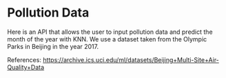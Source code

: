 # Pollution Data

Here is an API that allows the user to input pollution data and predict the month of the year with KNN. We use a dataset taken from the Olympic Parks in Beijing in the year 2017. 

References:
https://archive.ics.uci.edu/ml/datasets/Beijing+Multi-Site+Air-Quality+Data
